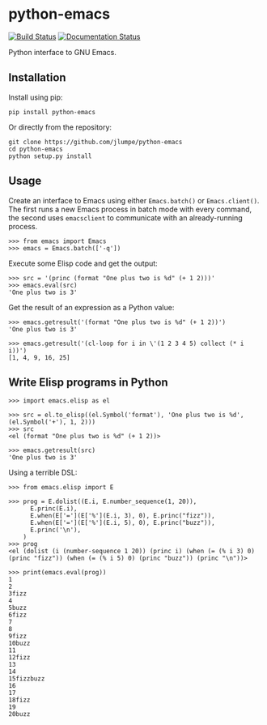 # python-emacs
[![Build Status](https://travis-ci.org/jlumpe/python-emacs.svg?branch=master)](https://travis-ci.org/jlumpe/python-emacs) [![Documentation Status](https://readthedocs.org/projects/python-emacs/badge/?version=latest)](https://python-emacs.readthedocs.io/en/latest/?badge=latest)

Python interface to GNU Emacs.


## Installation

Install using pip:

    pip install python-emacs
    
Or directly from the repository:

    git clone https://github.com/jlumpe/python-emacs
    cd python-emacs
    python setup.py install
    
    
## Usage

Create an interface to Emacs using either `Emacs.batch()` or `Emacs.client()`. The first runs a new Emacs process in batch mode with every command, the second uses `emacsclient` to communicate with an already-running process.

```python-console
>>> from emacs import Emacs
>>> emacs = Emacs.batch(['-q'])
```

Execute some Elisp code and get the output:

```python-console
>>> src = '(princ (format "One plus two is %d" (+ 1 2)))'
>>> emacs.eval(src)
'One plus two is 3'
```

Get the result of an expression as a Python value:

```python-console
>>> emacs.getresult('(format "One plus two is %d" (+ 1 2))')
'One plus two is 3'

>>> emacs.getresult('(cl-loop for i in \'(1 2 3 4 5) collect (* i i))')
[1, 4, 9, 16, 25]
```


## Write Elisp programs in Python

```python-console
>>> import emacs.elisp as el

>>> src = el.to_elisp((el.Symbol('format'), 'One plus two is %d', (el.Symbol('+'), 1, 2)))
>>> src
<el (format "One plus two is %d" (+ 1 2))>

>>> emacs.getresult(src)
'One plus two is 3'
```

Using a terrible DSL:

```python-console
>>> from emacs.elisp import E

>>> prog = E.dolist((E.i, E.number_sequence(1, 20)),
      E.princ(E.i),
      E.when(E['='](E['%'](E.i, 3), 0), E.princ("fizz")),
      E.when(E['='](E['%'](E.i, 5), 0), E.princ("buzz")),
      E.princ('\n'),
    )
>>> prog
<el (dolist (i (number-sequence 1 20)) (princ i) (when (= (% i 3) 0) (princ "fizz")) (when (= (% i 5) 0) (princ "buzz")) (princ "\n"))>

>>> print(emacs.eval(prog))
1
2
3fizz
4
5buzz
6fizz
7
8
9fizz
10buzz
11
12fizz
13
14
15fizzbuzz
16
17
18fizz
19
20buzz
```
